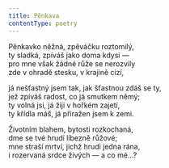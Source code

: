 ```yaml
---
title: Pěnkava
contentType: poetry
---
```


<section>

Pěnkavko něžná, zpěváčku roztomilý,  
ty sladká, zpíváš jako doma kdysi —  
pro mne však žádné růže se nerozvily  
zde v ohradě stesku, v krajině cizí,

já nešťastný jsem tak, jak šťastnou zdáš se ty,  
jež zpíváš radost, co já smutkem němý;  
ty volná jsi, já žiji v hořkém zajetí,  
ty křídla máš, já přiražen jsem k zemi.

Životním blahem, bytosti rozkochaná,  
dme se tvé hrudí líbezně růžové;  
mne straší mrtví, jichž hrudi jedna rána,  
i rozervaná srdce živých — a co mé…?

</section>
